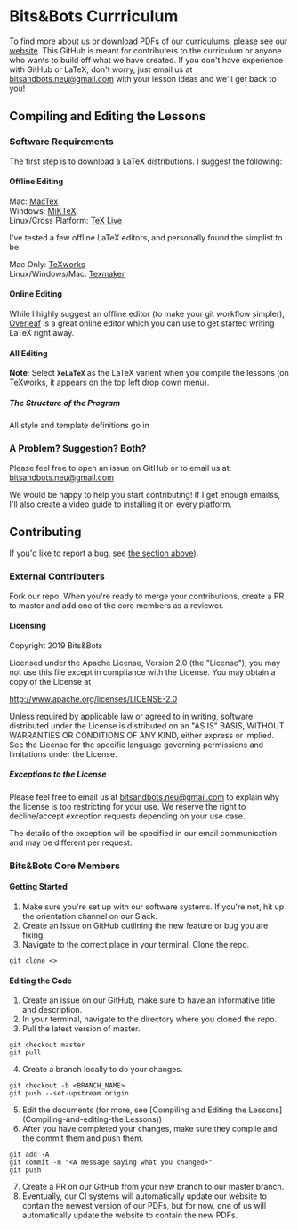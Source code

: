 # Bits&Bots Currriculum

To find more about us or download PDFs of our curriculums, please see our [website](https://bitsnbots.weebly.com). This GitHub is meant for contributers to the curriculum or anyone who wants to build off what we have created. If
you don't have experience with GitHub or LaTeX, don't worry, just email
us at <bitsandbots.neu@gmail.com> with your lesson ideas and we'll get back
to you!

## Compiling and Editing the Lessons

### Software Requirements

The first step is to download a LaTeX distributions. I suggest the following:

#### Offline Editing

Mac: [MacTex](http://www.tug.org/mactex/index.html)  
Windows: [MiKTeX](https://miktex.org)  
Linux/Cross Platform: [TeX Live](https://tug.org/texlive/acquire-netinstall.html)

I've tested a few offline LaTeX editors, and personally found the
simplist to be:

Mac Only: [TeXworks](https://www.tug.org/texworks/)  
Linux/Windows/Mac: [Texmaker](http://www.xm1math.net/texmaker/)

#### Online Editing

While I highly suggest an offline editor (to make your git workflow simpler),
[Overleaf](https://www.overleaf.com/) is a great online editor which you
can use to get started writing LaTeX right away.

#### All Editing

**Note**: Select **`XeLaTeX`** as the LaTeX varient when you compile the lessons (on TeXworks, it appears on the top left drop down menu).

##### The Structure of the Program

All style and template definitions go in 

### A Problem? Suggestion? Both?

Please feel free to open an issue on GitHub or to email us at: <bitsandbots.neu@gmail.com>

We would be happy to help you start contributing! If I get enough emailss, I'll
also create a video guide to installing it on every platform.

## Contributing

If you'd like to report a bug, see [the section above](a-problem?-suggestion?-both?)).

### External Contributers

Fork our repo. When you're ready to merge your contributions, create a PR to master and add one of the core members as a reviewer.

#### Licensing

Copyright 2019 Bits&Bots

Licensed under the Apache License, Version 2.0 (the "License");
you may not use this file except in compliance with the License.
You may obtain a copy of the License at

   http://www.apache.org/licenses/LICENSE-2.0

Unless required by applicable law or agreed to in writing, software
distributed under the License is distributed on an "AS IS" BASIS,
WITHOUT WARRANTIES OR CONDITIONS OF ANY KIND, either express or implied.
See the License for the specific language governing permissions and
limitations under the License.

##### Exceptions to the License

Please feel free to email us at <bitsandbots.neu@gmail.com> to explain
why the license is too restricting for your use. We reserve the right
to decline/accept exception requests depending on your use case.

The details of the exception will be specified in our email
communication and may be different per request.

### Bits&Bots Core Members

#### Getting Started
1. Make sure you're set up with our software systems. If you're not, hit up the orientation channel on our Slack.
2. Create an Issue on GitHub outlining the new feature or bug you are fixing.
3. Navigate to the correct place in your terminal. Clone the repo.
```
git clone <>
```

#### Editing the Code

1. Create an issue on our GitHub, make sure to have an informative title
and description.
2. In your terminal, navigate to the directory where you cloned the repo.
3. Pull the latest version of master.
```
git checkout master
git pull
```
4. Create a branch locally to do your changes.
```
git checkout -b <BRANCH_NAME>
git push --set-upstream origin
```
5. Edit the documents (for more, see [Compiling and Editing the Lessons](Compiling-and-editing-the Lessons))
6. After you have completed your changes, make sure they compile and the commit them and push them.
```
git add -A
git commit -m "<A message saying what you changed>"
git push
```
7. Create a PR on our GitHub from your new branch to our master branch.
8. Eventually, our CI systems will automatically update our website to contain
the newest version of our PDFs, but for now, one of us will automatically
update the website to contain the new PDFs.
